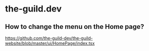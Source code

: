 # the-guild.dev

## How to change the menu on the Home page?

https://github.com/the-guild-dev/the-guild-website/blob/master/ui/HomePage/index.tsx
